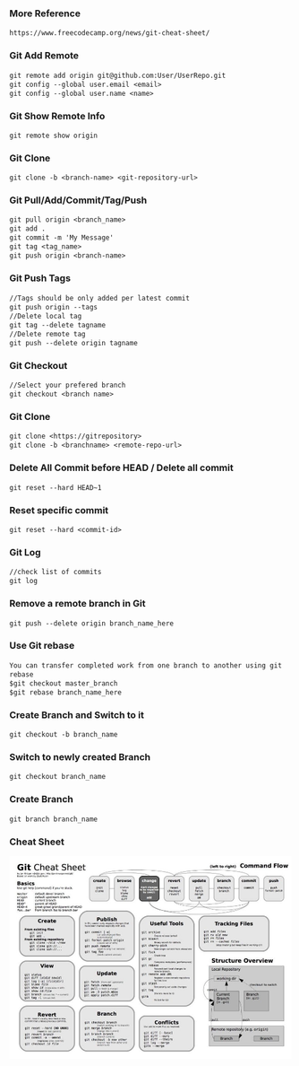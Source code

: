 ### More Reference
```
https://www.freecodecamp.org/news/git-cheat-sheet/
```
### Git Add Remote
```
git remote add origin git@github.com:User/UserRepo.git
git config --global user.email <email>
git config --global user.name <name>
```
### Git Show Remote Info
```
git remote show origin
```
### Git Clone
```
git clone -b <branch-name> <git-repository-url>
```
### Git Pull/Add/Commit/Tag/Push
```
git pull origin <branch_name>
git add .
git commit -m 'My Message'
git tag <tag_name>
git push origin <branch-name>
```
### Git Push Tags
```
//Tags should be only added per latest commit
git push origin --tags
//Delete local tag
git tag --delete tagname
//Delete remote tag
git push --delete origin tagname
```
### Git Checkout
```
//Select your prefered branch
git checkout <branch name>
```
### Git Clone
```
git clone <https://gitrepository>
git clone -b <branchname> <remote-repo-url>
```
### Delete All Commit before HEAD / Delete all commit
```
git reset --hard HEAD~1
```
### Reset specific commit
```
git reset --hard <commit-id>
```
### Git Log
```
//check list of commits
git log
```
### Remove a remote branch in Git
```
git push --delete origin branch_name_here
```
### Use Git rebase
```
You can transfer completed work from one branch to another using git rebase
$git checkout master_branch
$git rebase branch_name_here
```
### Create Branch and Switch to it
```
git checkout -b branch_name
```
### Switch to newly created Branch
```
git checkout branch_name
```
### Create Branch
```
git branch branch_name
```
### Cheat Sheet
<img src="git-cheat-sheet.jpg"></img>
